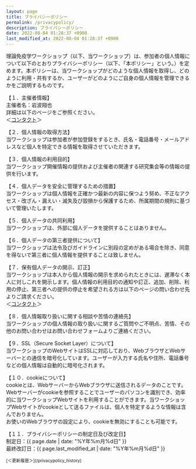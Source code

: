 ```yaml
---
layout: page
title: プライバシーポリシー
permalink: /privacypolicy/
description: プライバシーポリシー
date: 2022-08-04 01:28:37 +0900
last_modified_at: 2022-08-04 01:28:37 +0900
---
```


理論免疫学ワークショップ（以下、当ワークショップ）は、参加者の個人情報について以下のとおりプライバシーポリシー（以下、「本ポリシー」という。）を定めます。本ポリシーは、当ワークショップがどのような個人情報を取得し、どのように利用・共有するか、ユーザーがどのようにご自身の個人情報を管理できるかをご説明するものです。

【１．主催者情報】  
主催者名：岩波翔也  
詳細は以下のページをご参照ください。  
＜[コンタクト](/contact)＞

【２．個人情報の取得方法】  
当ワークショップは参加者が参加登録をするとき、氏名・電話番号・メールアドレスなど個人を特定できる情報を取得させていただきます。  

【３．個人情報の利用目的】  
当ワークショップ開催情報の提供および主催者の関連する研究集会等の情報の提供を行います。

【４．個人データを安全に管理するための措置】  
当ワークショップは個人情報を正確かつ最新の内容に保つよう努め、不正なアクセス・改ざん・漏えい・滅失及び毀損から保護するため、所属期間の規則に基づいて管理いたします。

【５．個人データの共同利用】  
当ワークショップは、外部に個人データを提供することはありません。

【６．個人データの第三者提供について】  
当ワークショップは法令及びガイドラインに別段の定めがある場合を除き、同意を得ないで第三者に個人情報を提供することは致しません。

【７．保有個人データの開示、訂正】  
当ワークショップは本人から個人情報の開示を求められたときには、遅滞なく本人に対しこれを開示します。個人情報の利用目的の通知や訂正、追加、削除、利用の停止、第三者への提供の停止を希望される方は以下のページの問い合わせ先よりご請求ください。  
＜[コンタクト](/contact)＞

【８．個人情報取り扱いに関する相談や苦情の連絡先】  
当ワークショップの個人情報の取り扱いに関するご質問やご不明点、苦情、その他のお問い合わせはお問い合わせフォームよりご連絡ください。

【９．SSL（Secure Socket Layer）について】  
当ワークショップのWebサイトはSSLに対応しており、WebブラウザとWebサーバーとの通信を暗号化しています。ユーザーが入力する氏名や住所、電話番号などの個人情報は自動的に暗号化されます。

【１０．cookieについて】  
cookieとは、WebサーバーからWebブラウザに送信されるデータのことです。Webサーバーがcookieを参照することでユーザーのパソコンを識別でき、効率的に当ワークショップWebサイトを利用することができます。当ワークショップWebサイトがcookieとして送るファイルは、個人を特定するような情報は含んでおりません。  
お使いのWebブラウザの設定により、cookieを無効にすることも可能です。

【１１．プライバシーポリシーの制定日及び改定日】  
制定日：{{ page.date | date: "%Y年%m月%d日" }}  
最終改訂日：{{ page.last_modified_at | date: "%Y年%m月%d日" }}

<small>
[＜更新履歴＞](/privacypolicy_history)
</small>
